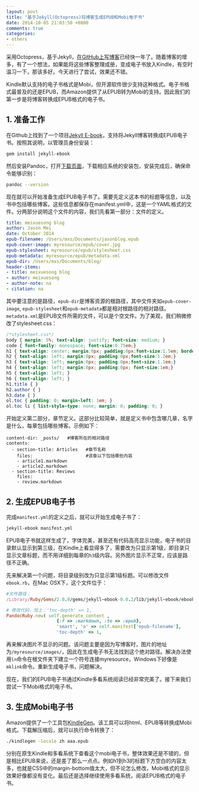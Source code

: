 ```yaml
---
layout: post
title: "基于Jekyll(Octopress)将博客生成EPUB和Mobi电子书"
date: 2014-10-05 21:03:50 +0800
comments: true
categories: 
- others
---
```

采用Octopress，基于Jekyll，[在GitHub上写博客](/blog/2014/06/25/zai-githubshang-xie-bo-ke/)已经快一年了。随着博客的增多，有了一个想法，如果能将这些博客整理成册，变成电子书放入Kindle，有空时温习一下，那该多好。今天进行了尝试，效果还不错。

<!--more-->

Kindle默认支持的电子书格式是Mobi，但开源软件很少支持这种格式。电子书格式最普及的还是EPUB，而Amazon提供了从EPUB转为Mobi的支持。因此我们的第一步是将博客转换成EPUB格式的电子书。

## 1. 准备工作
在Github上找到了一个项目[Jekyll E-book](https://github.com/lmullen/jekyll-ebook)，支持将Jekyll博客转换成EPUB电子书。按照其说明，以管理员身份安装：

```bash
gem install jekyll-ebook
```

然后安装Pandoc，打开[下载页面](https://github.com/jgm/pandoc/releases)，下载相应系统的安装包，安装完成后，确保命令能够识别：

```bash
pandoc --version
```

现在就可以开始准备生成EPUB电子书了。需要先定义这本书的标题等信息，以及书中包括哪些博客。这些信息都保存在manifest.yml中，这是一个YAML格式的文件。分两部分说明这个文件的内容，我们先看第一部分：文件的定义。

```yaml
title: meixuesong blog
author: Jason Mei
date: October 2014
epub-filename: /Users/mxs/Documents/jasonblog.epub
epub-cover-image: myresource/epub/cover.jpg
epub-stylesheet: myresource/epub/stylesheet.css
epub-metadata: myresource/epub/metadata.xml
epub-dir: /Users/mxs/Documents/blog/
header-items:
- title: meixuesong blog
- author: meixuesong
- author-note: na
- citation: na
```

其中要注意的是路径，`epub-dir`是博客资源的根路径，其中文件夹如`epub-cover-image`, `epub-stylesheet`和`epub-metadata`都是相对根路径的相对路径。`metadata.xml`是EPUB文件所需的文件，可以是个空文件。为了美观，我们稍微修改了stylesheet.css：

```css
/*stylesheet.css*/
body { margin: 5%; text-align: justify; font-size: medium; }
code { font-family: monospace; font-size:0.75em;}
h1 { text-align: center; margin:0px; padding:0px;font-size:1.5em; border-bottom: black solid 1px;}
h2 { text-align: left; margin:0px; padding:0px;font-size:1.2em;}
h3 { text-align: left; margin:0px; padding:0px;font-size:1.1em;}
h4 { text-align: left; margin:0px; padding:0px; font-size:1em;}
h5 { text-align: left; }
h6 { text-align: left; }
h1.title { }
h2.author { }
h3.date { }
ol.toc { padding: 0; margin-left: 1em; }
ol.toc li { list-style-type: none; margin: 0; padding: 0; }
```

开始定义第二部分，章节定义。这部分比较简单，就是定义书中包含哪几章，名字是什么，每章包括哪些博客。示例如下：

```
content-dir: _posts/   #博客所在的相对路径
contents: 
  - section-title: Articles   #章节名称
    files:                    #该章以下包括哪些内容
    - article1.markdown
    - article2.markdown
  - section-title: Reviews
    files:
    - review.markdown
```

## 2. 生成EPUB电子书

完成`manifest.yml`的定义之后，就可以开始生成电子书了：

```bash
jekyll-ebook manifest.yml
```

EPUB电子书就这样生成了，字体完美，甚至还有代码高亮显示功能，电子书的目录默认显示到第三级，在Kindle上看显得多了，需要改为只显示第1级，即目录只显示文章标题，而不用详细到每章的`h3`级内容。另外图片显示不正常，应该是路径不正确。

先来解决第一个问题，将目录级别改为只显示第1级标题。可以修改文件`ebook.rb`，在Mac OSX下，这个文件位于：

```ruby
#文件路径：
/Library/Ruby/Gems/2.0.0/gems/jekyll-ebook-0.0.2/lib/jekyll-ebook/ebook.rb

# 修改代码，加上：'toc-depth' => 1,
PandocRuby.new( self.generate_content ,
                   {:f => :markdown, :to => :epub},
                   'smart', 'o' => self.manifest['epub-filename'],
                   'toc-depth' => 1,

```

再来解决图片不显示的问题。该问题主要是因为写博客时，图片的地址为`/myresource/images/`，因此在生成电子书无法找到这个绝对路径。解决办法使用`ln`命令在根文件夹下建立一个符号连接myresource，Windows下好像是`mklink`命令。重新生成电子书，问题解决。

现在，我们的EPUB电子书通过Kindle多看系统阅读已经非常完美了。接下来我们尝试一下Mobi格式的电子书。

## 3. 生成Mobi电子书
Amazon提供了一个工具包[KindleGen](http://www.amazon.com/gp/feature.html?docId=1000765211)。该工具可以将html、EPUB等转换成Mobi格式。下载解压缩后，就可以执行命令转换了：

```bash
./kindlegen -locale zh aaa.epub
```
分别在原生Kindle和多看系统下查看这个mobi电子书，整体效果还是不错的，但是相比EPUB来说，还是差了那么一点点。例如h1到h3的标题下方空白的内容太多，也就是CSS中的margin-bottom值太大，但不论怎么修改，Mobi格式的显示效果好像都没有变化。最后还是选择继续使用多看系统，阅读EPUB格式的电子书。

